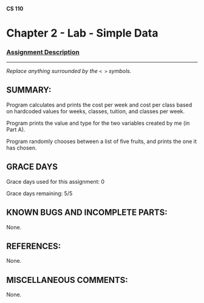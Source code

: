 #### CS 110
# Chapter 2 - Lab - Simple Data

### [Assignment Description](https://docs.google.com/document/d/1FEJtyCAl-Vev8L4LBngNbdDVhudky6W-SqmpRh4ngTI/edit?usp=sharing)

***

_Replace anything surrounded by the `< >` symbols._

## SUMMARY:
Program calculates and prints the cost per week and cost per class based on hardcoded values for weeks, classes, tuition, and classes per week.

Program prints the value and type for the two variables created by me (in Part A).

Program randomly chooses between a list of five fruits, and prints the one it has chosen.

## GRACE DAYS
Grace days used for this assignment: 0

Grace days remaining: 5/5

## KNOWN BUGS AND INCOMPLETE PARTS:
None.

## REFERENCES:
None.

## MISCELLANEOUS COMMENTS:
None.